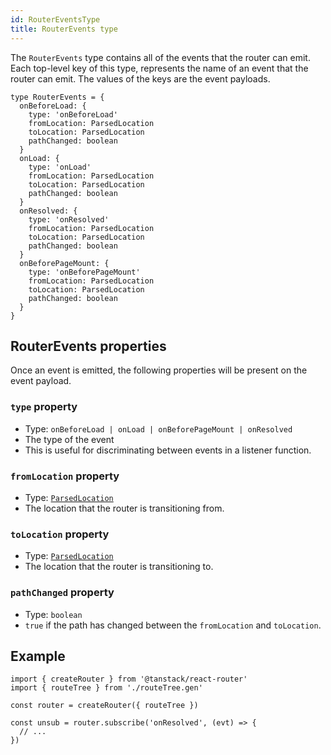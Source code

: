 ```yaml
---
id: RouterEventsType
title: RouterEvents type
---
```


The `RouterEvents` type contains all of the events that the router can emit. Each top-level key of this type, represents the name of an event that the router can emit. The values of the keys are the event payloads.

```tsx
type RouterEvents = {
  onBeforeLoad: {
    type: 'onBeforeLoad'
    fromLocation: ParsedLocation
    toLocation: ParsedLocation
    pathChanged: boolean
  }
  onLoad: {
    type: 'onLoad'
    fromLocation: ParsedLocation
    toLocation: ParsedLocation
    pathChanged: boolean
  }
  onResolved: {
    type: 'onResolved'
    fromLocation: ParsedLocation
    toLocation: ParsedLocation
    pathChanged: boolean
  }
  onBeforePageMount: {
    type: 'onBeforePageMount'
    fromLocation: ParsedLocation
    toLocation: ParsedLocation
    pathChanged: boolean
  }
}
```

## RouterEvents properties

Once an event is emitted, the following properties will be present on the event payload.

### `type` property

- Type: `onBeforeLoad | onLoad | onBeforePageMount | onResolved`
- The type of the event
- This is useful for discriminating between events in a listener function.

### `fromLocation` property

- Type: [`ParsedLocation`](./ParsedLocationType.md)
- The location that the router is transitioning from.

### `toLocation` property

- Type: [`ParsedLocation`](./ParsedLocationType.md)
- The location that the router is transitioning to.

### `pathChanged` property

- Type: `boolean`
- `true` if the path has changed between the `fromLocation` and `toLocation`.

## Example

```tsx
import { createRouter } from '@tanstack/react-router'
import { routeTree } from './routeTree.gen'

const router = createRouter({ routeTree })

const unsub = router.subscribe('onResolved', (evt) => {
  // ...
})
```
